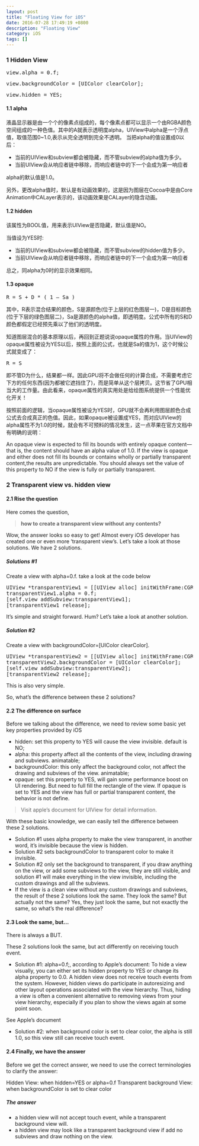 ```yaml
---
layout: post
title: "Floating View for iOS"
date: 2016-07-28 17:49:19 +0800
description: "Floating View"
category: iOS
tags: []
---
```

### 1 Hidden View ###

<pre>
view.alpha = 0.f;
</pre>

<pre>
view.backgroundColor = [UIColor clearColor];
</pre>

<pre>
view.hidden = YES;
</pre>

#### 1.1 alpha ####

液晶显示器是由一个个的像素点组成的，每个像素点都可以显示一个由RGBA颜色空间组成的一种色值。其中的A就表示透明度alpha，UIView中alpha是一个浮点值，取值范围0~1.0,表示从完全透明到完全不透明。
当把alpha的值设置成0以后：

- 当前的UIView和subview都会被隐藏，而不管subview的alpha值为多少。
- 当前UIView会从响应者链中移除，而响应者链中的下一个会成为第一响应者

alpha的默认值是1.0。

另外，更改alpha值时，默认是有动画效果的，这是因为图层在Cocoa中是由Core Animation中CALayer表示的，该动画效果是CALayer的隐含动画。

#### 1.2 hidden ####

该属性为BOOL值，用来表示UIView是否隐藏，默认值是NO。

当值设为YES时:

- 当前的UIView和subview都会被隐藏，而不管subview的hidden值为多少。
- 当前UIView会从响应者链中移除，而响应者链中的下一个会成为第一响应者

总之，同alpha为0时的显示效果相同。

#### 1.3 opaque ####
<pre>
R = S + D * ( 1 – Sa )
</pre>

其中，R表示混合结果的颜色，S是源颜色(位于上层的红色图层一)，D是目标颜色(位于下层的绿色图层二)，Sa是源颜色的alpha值，即透明度。公式中所有的S和D颜色都假定已经预先乘以了他们的透明度。

知道图层混合的基本原理以后，再回到正题说说opaque属性的作用。当UIView的opaque属性被设为YES以后，按照上面的公式，也就是Sa的值为1，这个时候公式就变成了：
<pre>
R = S
</pre>
即不管D为什么，结果都一样。因此GPU将不会做任何的计算合成，不需要考虑它下方的任何东西(因为都被它遮挡住了)，而是简单从这个层拷贝。这节省了GPU相当大的工作量。由此看来，opaque属性的真实用处是给绘图系统提供一个性能优化开关！

按照前面的逻辑，当opaque属性被设为YES时，GPU就不会再利用图层颜色合成公式去合成真正的色值。因此，如果opaque被设置成YES，而对应UIView的alpha属性不为1.0的时候，就会有不可预料的情况发生，这一点苹果在官方文档中有明确的说明：

An opaque view is expected to fill its bounds with entirely opaque content—that is, the content should have an alpha value of 1.0. If the view is opaque and either does not fill its bounds or contains wholly or partially transparent content,the results are unpredictable. You should always set the value of this property to NO if the view is fully or partially transparent.


### 2 Transparent view vs. hidden view ###

#### 2.1 Rise the question

Here comes the question,

>  **how to create a transparent view without any contents?** 

Wow, the answer looks so easy to get! Almost every iOS developer has created one or even more ‘transparent view’s. Let’s take a look at those solutions. We have 2 solutions.

##### Solutions #1
Create a view with alpha=0.f. take a look at the code below
<pre>
UIView *transparentView1 = [[UIView alloc] initWithFrame:CGRectMake(0.f, 0.f, 320.f, 460.f)];
transparentView1.alpha = 0.f;
[self.view addSubview:transparentView1];
[transparentView1 release];
</pre>
It’s simple and straight forward. Hum? Let’s take a look at another solution.

##### Solution #2
Create a view with backgroundColor=[UIColor clearColor].
<pre>
UIView *transparentView2 = [[UIView alloc] initWithFrame:CGRectMake(0.f, 0.f, 320.f, 460.f)];
transparentView2.backgroundColor = [UIColor clearColor];
[self.view addSubview:transparentView2];
[transparentView2 release];
</pre>
This is also very simple.

So, what’s the difference between these 2 solutions?

#### 2.2 The difference on surface
Before we talking about the difference, we need to review some basic yet key properties provided by iOS

- hidden: set this property to YES will cause the view invisible. default is NO;
- alpha: this property affect all the contents of the view, including drawing and subviews. animatable;
- backgroundColor: this only affect the background color, not affect the drawing and subviews of the view. animatable;
- opaque: set this property to YES, will gain some performance boost on UI rendering. But need to full fill the rectangle of the view. If opaque is set to YES and the view has full or partial transparent content, the behavior is not define.

> Visit apple’s document for UIView for detail information.

With these basic knowledge, we can easily tell the difference between these 2 solutions.

- Solution #1 uses alpha property to make the view transparent, in another word, it’s invisible because the view is hidden.
- Solution #2 sets backgroundColor to transparent color to make it invisible.
- Solution #2 only set the background to transparent, if you draw anything on the view, or add some subviews to the view, they are still visible, and solution #1 will make everything in the view invisible, including the custom drawings and all the subviews.
- If the view is a clean view without any custom drawings and subviews, the result of these 2 solutions look the same.
They look the same? But actually not the same? Yes, they just look the same, but not exactly the same, so what’s the real difference?

#### 2.3 Look the same, but…
There is always a BUT.

These 2 solutions look the same, but act differently on receiving touch event.

- Solution #1: alpha=0.f;, according to Apple’s document:
To hide a view visually, you can either set its hidden property to YES or change its alpha property to 0.0. A hidden view does not receive touch events from the system. However, hidden views do participate in autoresizing and other layout operations associated with the view hierarchy. Thus, hiding a view is often a convenient alternative to removing views from your view hierarchy, especially if you plan to show the views again at some point soon.

See Apple’s document

- Solution #2: when background color is set to clear color, the alpha is still 1.0, so this view still can receive touch event.

#### 2.4 Finally, we have the answer
Before we get the correct answer, we need to use the correct terminologies to clarify the answer:

Hidden View: when hidden=YES or alpha=0.f
Transparent background View: when backgroundColor is set to clear color
##### The answer
- a hidden view will not accept touch event, while a transparent background view will.
- a hidden view may look like a transparent background view if add no subviews and draw nothing on the view.
